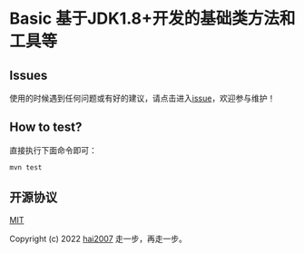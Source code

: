 # Basic 基于JDK1.8+开发的基础类方法和工具等

## Issues
使用的时候遇到任何问题或有好的建议，请点击进入[issue](https://github.com/hai2007/io.gitee.hai2007.basic/issues)，欢迎参与维护！

## How to test?

直接执行下面命令即可：

```
mvn test
```

开源协议
---------------------------------------
[MIT](https://github.com/hai2007/io.gitee.hai2007.basic/blob/master/LICENSE)

Copyright (c) 2022 [hai2007](https://hai2007.gitee.io/sweethome/) 走一步，再走一步。